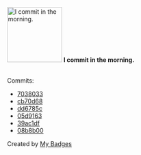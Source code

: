 <img src="https://my-badges.github.io/my-badges/morning-commits.png" alt="I commit in the morning." title="I commit in the morning." width="128">
<strong>I commit in the morning.</strong>
<br><br>

Commits:

- <a href="https://github.com/HorebZ/HorebZ/commit/70380334953b88d78b48a9c34f7ba8fc0cce024e">7038033</a>
- <a href="https://github.com/HorebZ/HorebZ/commit/cb70d68904c8dc9751899c4254c812d6978e5090">cb70d68</a>
- <a href="https://github.com/HorebZ/HorebZ/commit/dd6785ce4d8a5e693bf537c4b602a90cd2cfed21">dd6785c</a>
- <a href="https://github.com/HorebZ/HorebZ/commit/05d9163c4aa95e90d25c6066b8b98e85546309ef">05d9163</a>
- <a href="https://github.com/HorebZ/HorebZ/commit/39ac1df79fd19295bc01e6e5987ef9b0039dc38d">39ac1df</a>
- <a href="https://github.com/HorebZ/HorebZ/commit/08b8b00e31df7a17ea619f7bf4e280f6fbbaa22b">08b8b00</a>


Created by <a href="https://github.com/my-badges/my-badges">My Badges</a>